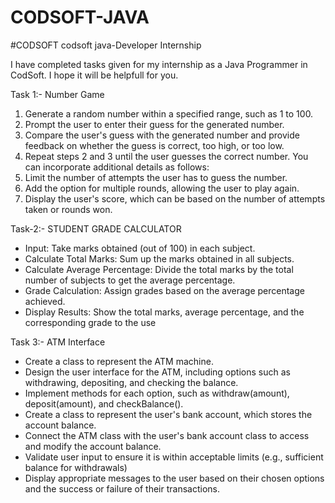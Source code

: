 # CODSOFT-JAVA
#CODSOFT  codsoft  java-Developer Internship

I have completed tasks given for my internship as a Java Programmer in CodSoft. I hope it will be helpfull for you.

Task 1:- Number Game
1. Generate a random number within a specified range, such as 1 to 100.
2. Prompt the user to enter their guess for the generated number.
3. Compare the user's guess with the generated number and provide feedback on whether the guess
is correct, too high, or too low.
4. Repeat steps 2 and 3 until the user guesses the correct number.
You can incorporate additional details as follows:
5. Limit the number of attempts the user has to guess the number.
6. Add the option for multiple rounds, allowing the user to play again.
7. Display the user's score, which can be based on the number of attempts taken or rounds won.

Task-2:- STUDENT GRADE CALCULATOR
- Input: Take marks obtained (out of 100) in each subject.
- Calculate Total Marks: Sum up the marks obtained in all subjects.
- Calculate Average Percentage: Divide the total marks by the total number of subjects to get the average percentage.
- Grade Calculation: Assign grades based on the average percentage achieved.
- Display Results: Show the total marks, average percentage, and the corresponding grade to the use

Task 3:- ATM Interface
- Create a class to represent the ATM machine.
-  Design the user interface for the ATM, including options such as withdrawing, depositing, and
checking the balance.
  - Implement methods for each option, such as withdraw(amount), deposit(amount), and
checkBalance().
- Create a class to represent the user's bank account, which stores the account balance.
- Connect the ATM class with the user's bank account class to access and modify the account
balance.
- Validate user input to ensure it is within acceptable limits (e.g., sufficient balance for withdrawals)
- Display appropriate messages to the user based on their chosen options and the success or failure
of their transactions.
